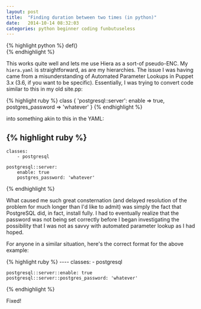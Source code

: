 ```yaml
---
layout: post
title:  "Finding duration between two times (in python)"
date:   2014-10-14 08:32:03
categories: python beginner coding funbutuseless
---
```


{% highlight python %}
	def()	
{% endhighlight %}

This works quite well and lets me use Hiera as a sort-of pseudo-ENC. My `hiera.yaml` is straightforward, as are my hierarchies. The issue I was having came from a misunderstanding of Automated Parameter Lookups in Puppet 3.x (3.6, if you want to be specific). Essentially, I was trying to convert code similar to this in my old site.pp:

{% highlight ruby %}
    class { 'postgresql::server':
        enable => true,
        postgres_password => 'whatever'
    }
{% endhighlight %}

into something akin to this in the YAML:

{% highlight ruby %}
   ---
    classes:
        - postgresql

    postgresql::server:
        enable: true
        postgres_password: 'whatever'
{% endhighlight %}

What caused me such great consternation (and delayed resolution of the problem for much longer than I'd like to admit) was simply the fact that PostgreSQL did, in fact, install fully. I had to eventually realize that the password was not being set correctly before I began investigating the possibility that I was not as savvy with automated parameter lookup as I had hoped.

For anyone in a similar situation, here's the correct format for the above example:

{% highlight ruby %}
    ----
    classes:
        - postgresql

    postgresql::server::enable: true
    postgresql::server::postgres_password: 'whatever'
{% endhighlight %}

Fixed!
